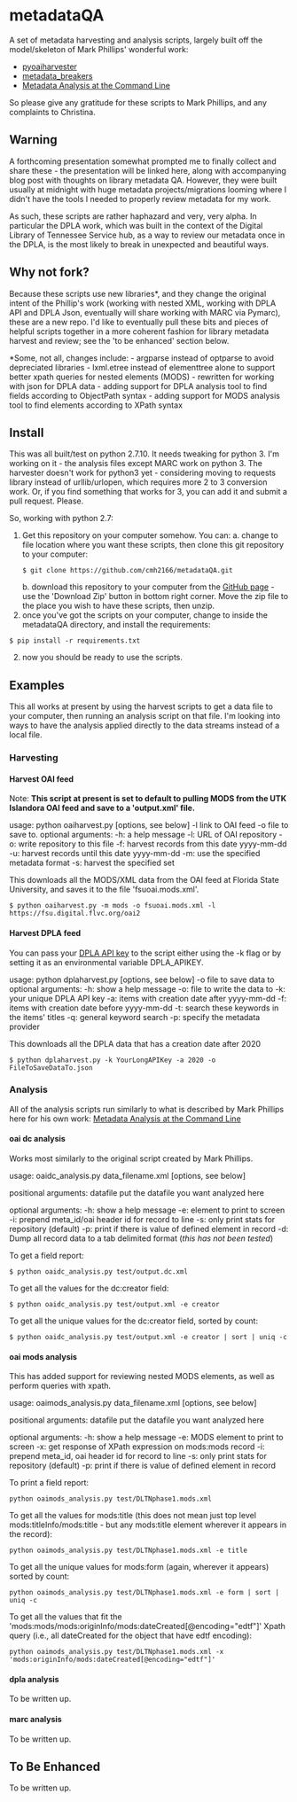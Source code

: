 # metadataQA

A set of metadata harvesting and analysis scripts, largely built off the model/skeleton of Mark Phillips' wonderful work: 
- [pyoaiharvester](https://github.com/vphill/pyoaiharvester)
- [metadata_breakers](https://github.com/vphill/metadata_breakers)
- [Metadata Analysis at the Command Line](http://journal.code4lib.org/articles/7818)

So please give any gratitude for these scripts to Mark Phillips, and any complaints to Christina.

## Warning

A forthcoming presentation somewhat prompted me to finally collect and share these - the presentation will be linked here, along with accompanying blog post with thoughts on library metadata QA. However, they were built usually at midnight with huge metadata projects/migrations looming where I didn't have the tools I needed to properly review metadata for my work.

As such, these scripts are rather haphazard and very, very alpha. In particular the DPLA work, which was built in the context of the Digital Library of Tennessee Service hub, as a way to review our metadata once in the DPLA, is the most likely to break in unexpected and beautiful ways.

## Why not fork?

Because these scripts use new libraries*, and they change the original intent of the Phillip's work (working with nested XML, working with DPLA API and DPLA Json, eventually will share working with MARC via Pymarc), these are a new repo. I'd like to eventually pull these bits and pieces of helpful scripts together in a more coherent fashion for library metadata harvest and review; see the 'to be enhanced' section below.

*Some, not all, changes include:
    - argparse instead of optparse to avoid depreciated libraries
    - lxml.etree instead of elementtree alone to support better xpath queries for nested elements (MODS)
    - rewritten for working with json for DPLA data
    - adding support for DPLA analysis tool to find fields according to ObjectPath syntax
    - adding support for MODS analysis tool to find elements according to XPath syntax

## Install

This was all built/test on python 2.7.10. It needs tweaking for python 3. I'm working on it - the analysis files except MARC work on python 3. The harvester doesn't work for python3 yet - considering moving to requests library instead of urllib/urlopen, which requires more 2 to 3 conversion work. Or, if you find something that works for 3, you can add it and submit a pull request. Please.

So, working with python 2.7:

1. Get this repository on your computer somehow. You can:
    a. change to file location where you want these scripts, then clone this git repository to your computer:
    ```
    $ git clone https://github.com/cmh2166/metadataQA.git
    ```
    b. download this repository to your computer from the [GitHub page](https://github.com/cmh2166/metadataQA) - use the 'Download Zip' button in bottom right corner. Move the zip file to the place you wish to have these scripts, then unzip.
2. once you've got the scripts on your computer, change to inside the metadataQA directory, and install the requirements: 
```
$ pip install -r requirements.txt 
```
2. now you should be ready to use the scripts.

## Examples

This all works at present by using the harvest scripts to get a data file to your computer, then running an analysis script on that file. I'm looking into ways to have the analysis applied directly to the data streams instead of a local file.

### Harvesting

#### Harvest OAI feed

Note: **This script at present is set to default to pulling MODS from the UTK Islandora OAI feed and save to a 'output.xml' file.**

usage: python oaiharvest.py [options, see below] -l link to OAI feed -o file to save to.
optional arguments:
  -h: a help message
  -l: URL of OAI repository
  -o: write repository to this file
  -f: harvest records from this date yyyy-mm-dd
  -u: harvest records until this date yyyy-mm-dd
  -m: use the specified metadata format
  -s: harvest the specified set

This downloads all the MODS/XML data from the OAI feed at Florida State University, and saves it to the file 'fsuoai.mods.xml'.
```
$ python oaiharvest.py -m mods -o fsuoai.mods.xml -l https://fsu.digital.flvc.org/oai2
```

#### Harvest DPLA feed

You can pass your [DPLA API key](http://dp.la/info/developers/codex/policies/#get-a-key) to the script either using the -k flag or by setting it as an environmental variable DPLA_APIKEY.

usage: python dplaharvest.py [options, see below] -o file to save data to
optional arguments:
  -h: show a help message
  -o: file to write the data to
  -k: your unique DPLA API key
  -a: items with creation date after yyyy-mm-dd
  -f: items with creation date before yyyy-mm-dd
  -t: search these keywords in the items' titles
  -q: general keyword search
  -p: specify the metadata provider

This downloads all the DPLA data that has a creation date after 2020
```
$ python dplaharvest.py -k YourLongAPIKey -a 2020 -o FileToSaveDataTo.json 
```

### Analysis

All of the analysis scripts run similarly to what is described by Mark Phillips here for his own work: [Metadata Analysis at the Command Line](http://journal.code4lib.org/articles/7818)

#### oai dc analysis

Works most similarly to the original script created by Mark Phillips. 

usage: oaidc_analysis.py data_filename.xml [options, see below]

positional arguments:
  datafile              put the datafile you want analyzed here

optional arguments:
  -h: show a help message
  -e: element to print to screen
  -i: prepend meta_id/oai header id for record to line
  -s: only print stats for repository (default)
  -p: print if there is value of defined element in record
  -d: Dump all record data to a tab delimited format (*this has not been tested*)

To get a field report:
```
$ python oaidc_analysis.py test/output.dc.xml 
```

To get all the values for the dc:creator field:
```
$ python oaidc_analysis.py test/output.xml -e creator  
```

To get all the unique values for the dc:creator field, sorted by count:
```
$ python oaidc_analysis.py test/output.xml -e creator | sort | uniq -c  
```

#### oai mods analysis

This has added support for reviewing nested MODS elements, as well as perform queries with xpath.

usage: oaimods_analysis.py data_filename.xml [options, see below]

positional arguments:
  datafile              put the datafile you want analyzed here

optional arguments:
  -h: show a help message
  -e: MODS element to print to screen
  -x: get response of XPath expression on mods:mods record
  -i: prepend meta_id, oai header id for record to line
  -s: only print stats for repository (default)
  -p: print if there is value of defined element in record

To print a field report:
```
python oaimods_analysis.py test/DLTNphase1.mods.xml 
```

To get all the values for mods:title (this does not mean just top level mods:titleInfo/mods:title - but any mods:title element wherever it appears in the record):
```
python oaimods_analysis.py test/DLTNphase1.mods.xml -e title 
```

To get all the unique values for mods:form (again, wherever it appears) sorted by count:
```
python oaimods_analysis.py test/DLTNphase1.mods.xml -e form | sort | uniq -c
```

To get all the values that fit the 'mods:mods/mods:originInfo/mods:dateCreated[@encoding="edtf"]' Xpath query (i.e., all dateCreated for the object that have edtf encoding):
```
python oaimods_analysis.py test/DLTNphase1.mods.xml -x 'mods:originInfo/mods:dateCreated[@encoding="edtf"]'   
```

#### dpla analysis

To be written up.

#### marc analysis

To be written up.

## To Be Enhanced

To be written up.

